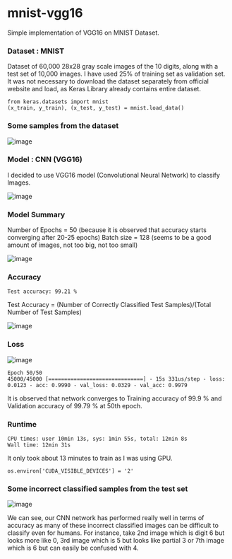 # mnist-vgg16
Simple implementation of VGG16 on MNIST Dataset.

### Dataset : MNIST

Dataset of 60,000 28x28 gray scale images of the 10 digits, along with a test set of 10,000 images. I have used 25% of training set as validation set. 
It was not necessary to download the dataset separately from official website and load, as Keras Library already contains entire dataset.

    from keras.datasets import mnist
    (x_train, y_train), (x_test, y_test) = mnist.load_data()

### Some samples from the dataset

![image](https://user-images.githubusercontent.com/46073809/55661859-77b37680-57c3-11e9-9fa0-0fdf07201e0b.png)

### Model : CNN (VGG16)

I decided to use VGG16 model (Convolutional Neural Network) to classify Images.

![image](https://user-images.githubusercontent.com/46073809/55661883-9c0f5300-57c3-11e9-92b4-e125efb76785.png)

 
### Model Summary

Number of Epochs = 50 (because it is observed that accuracy starts converging after 20-25 epochs)
Batch size = 128 (seems to be a good amount of images, not too big, not too small)

![image](https://user-images.githubusercontent.com/46073809/55661899-c06b2f80-57c3-11e9-8cb7-f8e339ce1d02.png)
 
### Accuracy

    Test accuracy: 99.21 %
 
Test Accuracy =  (Number of Correctly Classified Test Samples)/(Total Number of Test Samples)

![image](https://user-images.githubusercontent.com/46073809/55661934-fdcfbd00-57c3-11e9-875c-d5de2b65b941.png)
 
### Loss

![image](https://user-images.githubusercontent.com/46073809/55661943-1049f680-57c4-11e9-9b95-99d3133fbab9.png)

    Epoch 50/50
    45000/45000 [==============================] - 15s 331us/step - loss: 0.0123 - acc: 0.9990 - val_loss: 0.0329 - val_acc: 0.9979

It is observed that network converges to Training accuracy of 99.9 % and Validation accuracy of 99.79 % at 50th epoch.

### Runtime

    CPU times: user 10min 13s, sys: 1min 55s, total: 12min 8s
    Wall time: 12min 31s

It only took about 13 minutes to train as I was using GPU.

    os.environ['CUDA_VISIBLE_DEVICES'] = '2' 

### Some incorrect classified samples from the test set

![image](https://user-images.githubusercontent.com/46073809/55661982-82bad680-57c4-11e9-8ad2-50223f0b77f3.png)
 
We can see, our CNN network has performed really well in terms of accuracy as many of these incorrect classified images can be difficult to classify even for humans. For instance, take 2nd image which is digit 6 but looks more like 0, 3rd image which is 5 but looks like partial 3 or 7th image which is 6 but can easily be confused with 4.
